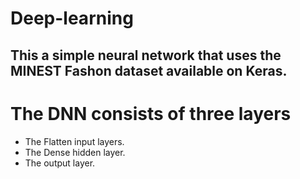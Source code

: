 # Deep-learning
## This a simple neural network that uses the MINEST Fashon dataset available on Keras.
# The DNN consists of three layers 
* The Flatten input layers.
* The Dense hidden layer.
* The output layer. 
